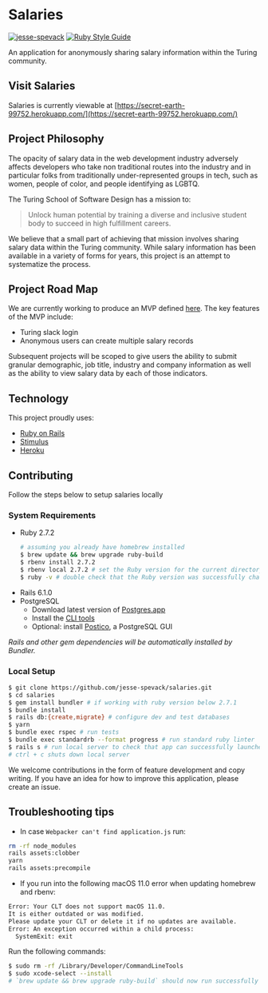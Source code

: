 # Salaries
[![jesse-spevack](https://circleci.com/gh/jesse-spevack/salaries.svg?style=shield)](https://app.circleci.com/pipelines/github/jesse-spevack/salaries) [![Ruby Style Guide](https://img.shields.io/badge/code_style-standard-brightgreen.svg)](https://github.com/testdouble/standard)

An application for anonymously sharing salary information within the Turing community.

## Visit Salaries
Salaries is currently viewable at [https://secret-earth-99752.herokuapp.com/](https://secret-earth-99752.herokuapp.com/)

## Project Philosophy
The opacity of salary data in the web development industry adversely affects developers who take non traditional routes into the industry and in particular folks from traditionally under-represented groups in tech, such as women, people of color, and people identifying as LGBTQ.

The Turing School of Software Design has a mission to:
> Unlock human potential by training a diverse and inclusive student body to succeed in high fulfillment careers.

We believe that a small part of achieving that mission involves sharing salary data within the Turing community. While salary information has been available in a variety of forms for years, this project is an attempt to systematize the process.

## Project Road Map
We are currently working to produce an MVP defined [here](https://github.com/jesse-spevack/salaries/projects/1). The key features of the MVP include:
- Turing slack login
- Anonymous users can create multiple salary records

Subsequent projects will be scoped to give users the ability to submit granular demographic, job title, industry and company information as well as the ability to view salary data by each of those indicators.

## Technology
This project proudly uses:
- [Ruby on Rails](https://rubyonrails.org/)
- [Stimulus](https://stimulusjs.org/)
- [Heroku](https://www.heroku.com/)

## Contributing
Follow the steps below to setup salaries locally

### System Requirements
- Ruby 2.7.2
  ```bash
  # assuming you already have homebrew installed
  $ brew update && brew upgrade ruby-build
  $ rbenv install 2.7.2
  $ rbenv local 2.7.2 # set the Ruby version for the current directory
  $ ruby -v # double check that the Ruby version was successfully changed to 2.7.2
  ```
- Rails 6.1.0
- PostgreSQL
  - Download latest version of [Postgres.app](https://postgresapp.com/downloads.html)
  - Install the [CLI tools](https://postgresapp.com/documentation/cli-tools.html)
  - Optional: install [Postico](https://eggerapps.at/postico/), a PostgreSQL GUI  

_Rails and other gem dependencies will be automatically installed by Bundler._



### Local Setup
```bash
$ git clone https://github.com/jesse-spevack/salaries.git
$ cd salaries
$ gem install bundler # if working with ruby version below 2.7.1
$ bundle install
$ rails db:{create,migrate} # configure dev and test databases
$ yarn
$ bundle exec rspec # run tests
$ bundle exec standardrb --format progress # run standard ruby linter
$ rails s # run local server to check that app can successfully launches
# ctrl + c shuts down local server
```

We welcome contributions in the form of feature development and copy writing. If you have an idea for how to improve this application, please create an issue.

## Troubleshooting tips

- In case `Webpacker can't find application.js` run:
```bash
rm -rf node_modules
rails assets:clobber
yarn
rails assets:precompile
```

- If you run into the following macOS 11.0 error when updating homebrew and rbenv:
```bash
Error: Your CLT does not support macOS 11.0.
It is either outdated or was modified.
Please update your CLT or delete it if no updates are available.
Error: An exception occurred within a child process:
  SystemExit: exit
```

  Run the following commands:
  ```bash
  $ sudo rm -rf /Library/Developer/CommandLineTools
  $ sudo xcode-select --install
  # `brew update && brew upgrade ruby-build` should now run successfully
  ```
